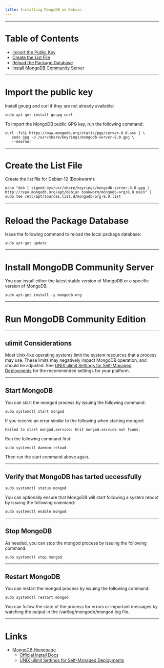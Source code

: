 ```yaml
---
title: Installing MongoDB on Debian
---
```


---

# Table of Contents

* [Import the Public Key](#import-the-public-key)
* [Create the List File](#create-the-list-file)
* [Reload the Package Database](#reload-the-package-database)
* [Install MongoDB Community Server](install-mongodb-community-server)

---

# Import the public key

Install gnupg and curl if they are not already available:

```
sudo apt-get install gnupg curl
```

To import the MongoDB public GPG key, run the following command:

```
curl -fsSL https://www.mongodb.org/static/pgp/server-8.0.asc | \
   sudo gpg -o /usr/share/keyrings/mongodb-server-8.0.gpg \
   --dearmor
```

---

# Create the List File

Create the list file for Debian 12 (Bookworm):

```
echo "deb [ signed-by=/usr/share/keyrings/mongodb-server-8.0.gpg ] http://repo.mongodb.org/apt/debian bookworm/mongodb-org/8.0 main" | sudo tee /etc/apt/sources.list.d/mongodb-org-8.0.list
```

---

# Reload the Package Database

Issue the following command to reload the local package database:

```
sudo apt-get update
```

---

# Install MongoDB Community Server

You can install either the latest stable version of MongoDB or a specific version of MongoDB.

```
sudo apt-get install -y mongodb-org
```

---

# Run MongoDB Community Edition

---

## ulimit Considerations

Most Unix-like operating systems limit the system resources that a process may use. These limits may negatively impact MongoDB operation, and should be adjusted. See [UNIX ulimit Settings for Self-Managed Deployments](https://www.mongodb.com/docs/manual/reference/ulimit/) for the recommended settings for your platform.

---

## Start MongoDB

You can start the mongod process by issuing the following command:

```
sudo systemctl start mongod
```

If you receive an error similar to the following when starting mongod:

```
Failed to start mongod.service: Unit mongod.service not found.
```

Run the following command first:
```
sudo systemctl daemon-reload
```

Then run the start command above again.

---

## Verify that MongoDB has tarted uccessfully

```
sudo systemctl status mongod
```

You can optionally ensure that MongoDB will start following a system reboot by issuing the following command:
```
sudo systemctl enable mongod
```

---

## Stop MongoDB

As needed, you can stop the mongod process by issuing the following command:
```
sudo systemctl stop mongod
```

---

## Restart MongoDB

You can restart the mongod process by issuing the following command:
```
sudo systemctl restart mongod
```

You can follow the state of the process for errors or important messages by watching the output in the /var/log/mongodb/mongod.log file.

---

# Links

* [MongoDB Homepage](https://www.mongodb.com)
  * [Official Install Docs](https://www.mongodb.com/docs/manual/tutorial/install-mongodb-on-debian/)
  * [UNIX ulimit Settings for Self-Managed Deployments](https://www.mongodb.com/docs/manual/reference/ulimit/)







